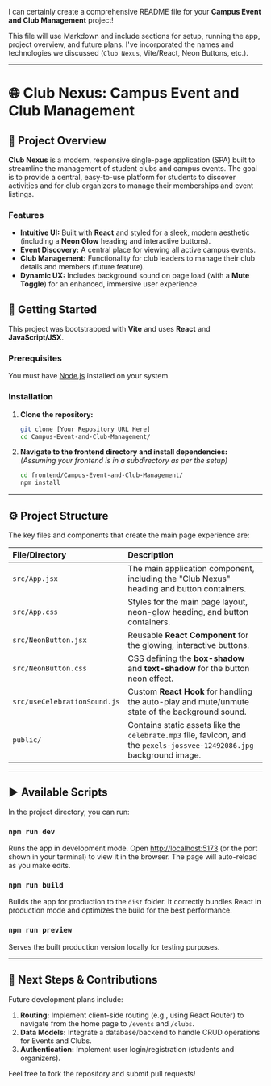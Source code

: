 I can certainly create a comprehensive README file for your **Campus Event and Club Management** project\!

This file will use Markdown and include sections for setup, running the app, project overview, and future plans. I've incorporated the names and technologies we discussed (`Club Nexus`, Vite/React, Neon Buttons, etc.).

-----

# 🌐 Club Nexus: Campus Event and Club Management

## 🌟 Project Overview

**Club Nexus** is a modern, responsive single-page application (SPA) built to streamline the management of student clubs and campus events. The goal is to provide a central, easy-to-use platform for students to discover activities and for club organizers to manage their memberships and event listings.

### Features

  * **Intuitive UI:** Built with **React** and styled for a sleek, modern aesthetic (including a **Neon Glow** heading and interactive buttons).
  * **Event Discovery:** A central place for viewing all active campus events.
  * **Club Management:** Functionality for club leaders to manage their club details and members (future feature).
  * **Dynamic UX:** Includes background sound on page load (with a **Mute Toggle**) for an enhanced, immersive user experience.

## 🚀 Getting Started

This project was bootstrapped with **Vite** and uses **React** and **JavaScript/JSX**.

### Prerequisites

You must have [Node.js](https://nodejs.org/en) installed on your system.

### Installation

1.  **Clone the repository:**

    ```bash
    git clone [Your Repository URL Here]
    cd Campus-Event-and-Club-Management/
    ```

2.  **Navigate to the frontend directory and install dependencies:**
    *(Assuming your frontend is in a subdirectory as per the setup)*

    ```bash
    cd frontend/Campus-Event-and-Club-Management/
    npm install
    ```

-----

## ⚙️ Project Structure

The key files and components that create the main page experience are:

| File/Directory | Description |
| :--- | :--- |
| `src/App.jsx` | The main application component, including the "Club Nexus" heading and button containers. |
| `src/App.css` | Styles for the main page layout, neon-glow heading, and button containers. |
| `src/NeonButton.jsx` | Reusable **React Component** for the glowing, interactive buttons. |
| `src/NeonButton.css` | CSS defining the **box-shadow** and **text-shadow** for the button neon effect. |
| `src/useCelebrationSound.js` | Custom **React Hook** for handling the auto-play and mute/unmute state of the background sound. |
| `public/` | Contains static assets like the `celebrate.mp3` file, favicon, and the `pexels-jossvee-12492086.jpg` background image. |

-----

## ▶️ Available Scripts

In the project directory, you can run:

### `npm run dev`

Runs the app in development mode. Open [http://localhost:5173](https://www.google.com/search?q=http://localhost:5173) (or the port shown in your terminal) to view it in the browser. The page will auto-reload as you make edits.

### `npm run build`

Builds the app for production to the `dist` folder. It correctly bundles React in production mode and optimizes the build for the best performance.

### `npm run preview`

Serves the built production version locally for testing purposes.

-----

## 🤝 Next Steps & Contributions

Future development plans include:

1.  **Routing:** Implement client-side routing (e.g., using React Router) to navigate from the home page to `/events` and `/clubs`.
2.  **Data Models:** Integrate a database/backend to handle CRUD operations for Events and Clubs.
3.  **Authentication:** Implement user login/registration (students and organizers).

Feel free to fork the repository and submit pull requests\!